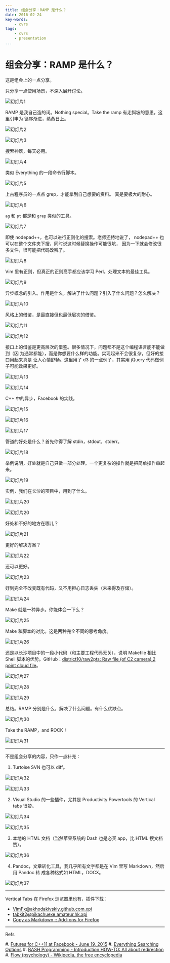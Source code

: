```yaml
---
title: 组会分享：RAMP 是什么？
date: 2016-02-24
key-words:
    - cvrs
tags:
    - cvrs
    - presentation
...
```


组会分享：RAMP 是什么？
======================

<!--
cssfile:
    - asciinema-player.css
jsfile:
    - asciinema-player.js
before-after: |
    <script>
        asciinema_player.core.CreatePlayer('player-container', 'demo.json');
    </script>
[asciinema - Record and share your terminal sessions, the right way](https://asciinema.org/)
<div id="player-container"></div>
-->

这是组会上的一点分享。

只分享一点使用场景，不深入展开讨论。

![幻灯片1](http://whudoc.qiniudn.com/ramp/幻灯片1.JPG)

RAMP 是我自己造的词。Nothing special。Take the ramp 有走斜坡的意思，这里引申为
循序渐进，蒸蒸日上。

![幻灯片2](http://whudoc.qiniudn.com/ramp/幻灯片2.JPG)

![幻灯片3](http://whudoc.qiniudn.com/ramp/幻灯片3.JPG)

搜索神器，每天必用。

![幻灯片4](http://whudoc.qiniudn.com/ramp/幻灯片4.JPG)

类似 Everything 的一段命令行脚本。

![幻灯片5](http://whudoc.qiniudn.com/ramp/幻灯片5.JPG)

上古程序员的一点点 grep，才能拿到自己想要的资料。
真是要极大的耐心。

![幻灯片6](http://whudoc.qiniudn.com/ramp/幻灯片6.JPG)

`ag` 和 `pt` 都是和 `grep` 类似的工具。

![幻灯片7](http://whudoc.qiniudn.com/ramp/幻灯片7.JPG)

即使 nodepad++，也可以进行正则化的搜索。老师还特地说了，
nodepad++ 也可以在整个文件夹下搜，同时说这时候替换操作可能很坑，
因为一下就会修改很多文件，很可能把代码改残了。

![幻灯片8](http://whudoc.qiniudn.com/ramp/幻灯片8.JPG)

Vim 里有正则，但真正的正则高手都应该学习 Perl。处理文本的最佳工具。

![幻灯片9](http://whudoc.qiniudn.com/ramp/幻灯片9.JPG)

异步概念的引入。作用是什么，解决了什么问题？引入了什么问题？怎么解决？

![幻灯片10](http://whudoc.qiniudn.com/ramp/幻灯片10.JPG)

风格上的借鉴，是最直接但也最低层次的借鉴。

![幻灯片11](http://whudoc.qiniudn.com/ramp/幻灯片11.JPG)

![幻灯片12](http://whudoc.qiniudn.com/ramp/幻灯片12.JPG)

接口上的借鉴是更高层次的借鉴。很多情况下，问题都不是这个编程语言能不能做到（因
为通常都能），而是你想要什么样的功能。实现起来不会很复杂，但好的接口用起来真是
让人心情舒畅。这里用了 d3 的一点例子，其实用 jQuery 代码做例子可能效果更好。

![幻灯片13](http://whudoc.qiniudn.com/ramp/幻灯片13.JPG)

![幻灯片14](http://whudoc.qiniudn.com/ramp/幻灯片14.JPG)

C++ 中的异步，Facebook 的实践。

![幻灯片15](http://whudoc.qiniudn.com/ramp/幻灯片15.JPG)

![幻灯片16](http://whudoc.qiniudn.com/ramp/幻灯片16.JPG)

![幻灯片17](http://whudoc.qiniudn.com/ramp/幻灯片17.JPG)

管道的好处是什么？首先你得了解 stdin，stdout，stderr。

![幻灯片18](http://whudoc.qiniudn.com/ramp/幻灯片18.JPG)

举例说明，好处就是自己只做一部分处理。一个更复杂的操作就是把简单操作串起来。

![幻灯片19](http://whudoc.qiniudn.com/ramp/幻灯片19.JPG)

实例，我们在长沙的项目中，用到了什么。

![幻灯片20](http://whudoc.qiniudn.com/ramp/幻灯片20.JPG)

![幻灯片20](http://whudoc.qiniudn.com/ramp/幻灯片20.JPG)

好处和不好的地方在哪儿？

![幻灯片21](http://whudoc.qiniudn.com/ramp/幻灯片21.JPG)

更好的解决方案？

![幻灯片22](http://whudoc.qiniudn.com/ramp/幻灯片22.JPG)

还可以更好。

![幻灯片23](http://whudoc.qiniudn.com/ramp/幻灯片23.JPG)

好到完全不改变既有代码，又不用担心日志丢失（未来得及存储）。

![幻灯片24](http://whudoc.qiniudn.com/ramp/幻灯片24.JPG)

Make 就是一种异步。你能体会一下么？

![幻灯片25](http://whudoc.qiniudn.com/ramp/幻灯片25.JPG)

Make 和脚本的对比。这是两种完全不同的思考角度。

![幻灯片26](http://whudoc.qiniudn.com/ramp/幻灯片26.JPG)

还是以长沙项目中的一段小代码（和主要工程代码无关），说明 Makefile 相比
Shell 脚本的优势。GitHub：[district10/raw2pts: Raw file (of C2 camera) 2 point cloud file](https://github.com/district10/raw2pts)。

![幻灯片27](http://whudoc.qiniudn.com/ramp/幻灯片27.JPG)

![幻灯片28](http://whudoc.qiniudn.com/ramp/幻灯片28.JPG)

![幻灯片29](http://whudoc.qiniudn.com/ramp/幻灯片29.JPG)

总结。RAMP 分别是什么，解决了什么问题。有什么优缺点。

![幻灯片30](http://whudoc.qiniudn.com/ramp/幻灯片30.JPG)

Take the RAMP，and ROCK！

![幻灯片31](http://whudoc.qiniudn.com/ramp/幻灯片31.JPG)

---

不是组会分享的内容，只作一点补充：

1. Turtoise SVN 也可以 diff。

![幻灯片32](http://whudoc.qiniudn.com/ramp/幻灯片32.JPG)

![幻灯片33](http://whudoc.qiniudn.com/ramp/幻灯片33.JPG)

2. Visual Studio 的一些插件，尤其是 Productivity Powertools
的 Vertical tabs 很赞。

![幻灯片34](http://whudoc.qiniudn.com/ramp/幻灯片34.JPG)

![幻灯片35](http://whudoc.qiniudn.com/ramp/幻灯片35.JPG)

3. 本地的 HTML 文档（当然苹果系统的 Dash 也是必买 app，比 HTML 搜文档赞）。

![幻灯片36](http://whudoc.qiniudn.com/ramp/幻灯片36.JPG)

4. Pandoc，文章转化工具，我几乎所有文字都是在 Vim 里写 Markdown，然后用 Pandoc 转
成各种格式如 HTML，DOCX。

![幻灯片37](http://whudoc.qiniudn.com/ramp/幻灯片37.JPG)

---

Vertical Tabs 在 Firefox 浏览器里也有，插件下载：

  - [VimFx@akhodakivskiy.github.com.xpi](http://whudoc.qiniudn.com/2016/VimFx@akhodakivskiy.github.com.xpi)
  - [tabkit2@pikachuexe.amateur.hk.xpi](http://whudoc.qiniudn.com/2016/tabkit2@pikachuexe.amateur.hk.xpi)
  - [Copy as Markdown :: Add-ons for Firefox](https://addons.mozilla.org/en-us/firefox/addon/copy-as-markdown/)

---

Refs

#. [Futures for C++11 at Facebook - June 19, 2015](https://code.facebook.com/posts/1661982097368498)
#. [Everything Searching Options](http://www.voidtools.com/support/everything/searching/)
#. [BASH Programming - Introduction HOW-TO: All about redirection](http://tldp.org/HOWTO/Bash-Prog-Intro-HOWTO-3.html)
#. [Flow (psychology) - Wikipedia, the free encyclopedia](https://en.wikipedia.org/wiki/Flow_(psychology))

